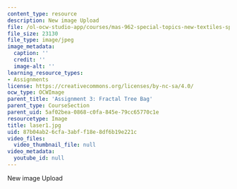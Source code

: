```yaml
---
content_type: resource
description: New image Upload
file: /ol-ocw-studio-app/courses/mas-962-special-topics-new-textiles-spring-2010/87b04ab26cfa3abff18e8df6b19e221c_laser1.jpg
file_size: 23130
file_type: image/jpeg
image_metadata:
  caption: ''
  credit: ''
  image-alt: ''
learning_resource_types:
- Assignments
license: https://creativecommons.org/licenses/by-nc-sa/4.0/
ocw_type: OCWImage
parent_title: 'Assignment 3: Fractal Tree Bag'
parent_type: CourseSection
parent_uid: 5af02bea-0868-c0fa-845e-79cc65770c1e
resourcetype: Image
title: laser1.jpg
uid: 87b04ab2-6cfa-3abf-f18e-8df6b19e221c
video_files:
  video_thumbnail_file: null
video_metadata:
  youtube_id: null
---
```

New image Upload